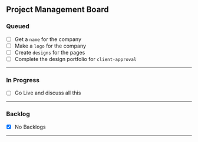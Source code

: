 ## Project Management Board

### Queued
- [ ] Get a `name` for the company
- [ ] Make a `logo` for the company
- [ ] Create `designs` for the pages
- [ ] Complete the design portfolio for `client-approval`

-----
### In Progress
- [ ] Go Live and discuss all this

-----
### Backlog
- [x] No Backlogs

-----
